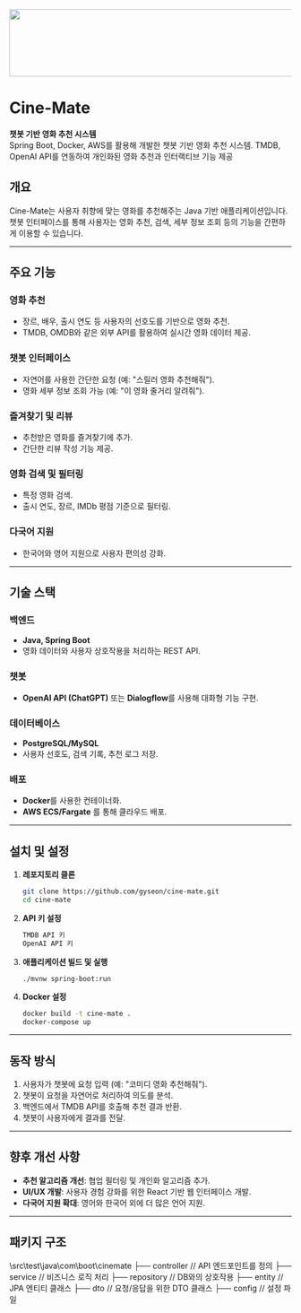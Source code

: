 
  <img src="https://render.gitanimals.org/lines/gyseon?pet-id=654188443304852967" width="1000" height="120"/>


# Cine-Mate  
**챗봇 기반 영화 추천 시스템**   
Spring Boot, Docker, AWS를 활용해 개발한 챗봇 기반 영화 추천 시스템. TMDB, OpenAI API를 연동하여 개인화된 영화 추천과 인터랙티브 기능 제공

## 개요  
Cine-Mate는 사용자 취향에 맞는 영화를 추천해주는 Java 기반 애플리케이션입니다.  
챗봇 인터페이스를 통해 사용자는 영화 추천, 검색, 세부 정보 조회 등의 기능을 간편하게 이용할 수 있습니다.

---

## 주요 기능  
### 영화 추천  
- 장르, 배우, 출시 연도 등 사용자의 선호도를 기반으로 영화 추천.  
- TMDB, OMDB와 같은 외부 API를 활용하여 실시간 영화 데이터 제공.  

### 챗봇 인터페이스  
- 자연어를 사용한 간단한 요청 (예: "스릴러 영화 추천해줘").  
- 영화 세부 정보 조회 가능 (예: "이 영화 줄거리 알려줘").  

### 즐겨찾기 및 리뷰  
- 추천받은 영화를 즐겨찾기에 추가.  
- 간단한 리뷰 작성 기능 제공.  

### 영화 검색 및 필터링  
- 특정 영화 검색.  
- 출시 연도, 장르, IMDb 평점 기준으로 필터링.  

### 다국어 지원  
- 한국어와 영어 지원으로 사용자 편의성 강화.  

---

## 기술 스택  
### 백엔드  
- **Java, Spring Boot**  
- 영화 데이터와 사용자 상호작용을 처리하는 REST API.  

### 챗봇  
- **OpenAI API (ChatGPT)** 또는 **Dialogflow**를 사용해 대화형 기능 구현.  

### 데이터베이스  
- **PostgreSQL/MySQL**  
- 사용자 선호도, 검색 기록, 추천 로그 저장.  

### 배포  
- **Docker**를 사용한 컨테이너화.  
- **AWS ECS/Fargate** 를 통해 클라우드 배포.  

---

## 설치 및 설정  
1. **레포지토리 클론**  
   ```bash
   git clone https://github.com/gyseon/cine-mate.git
   cd cine-mate
2. **API 키 설정**   
   ```bash
   TMDB API 키
   OpenAI API 키
3. **애플리케이션 빌드 및 실행**   
   ```bash
   ./mvnw spring-boot:run
4. **Docker 설정**  
   ```bash
   docker build -t cine-mate .
   docker-compose up

---

## 동작 방식
1. 사용자가 챗봇에 요청 입력 (예: "코미디 영화 추천해줘").
2. 챗봇이 요청을 자연어로 처리하여 의도를 분석.
3. 백엔드에서 TMDB API를 호출해 추천 결과 반환.
4. 챗봇이 사용자에게 결과를 전달.

---

## 향후 개선 사항
* **추천 알고리즘 개선**: 협업 필터링 및 개인화 알고리즘 추가.
* **UI/UX 개발**: 사용자 경험 강화를 위한 React 기반 웹 인터페이스 개발.
* **다국어 지원 확대**: 영어와 한국어 외에 더 많은 언어 지원.

---

## 패키지 구조
\src\test\java\com\boot\cinemate
├── controller       // API 엔드포인트를 정의
├── service          // 비즈니스 로직 처리
├── repository       // DB와의 상호작용
├── entity           // JPA 엔티티 클래스
├── dto              // 요청/응답을 위한 DTO 클래스
├── config           // 설정 파일
